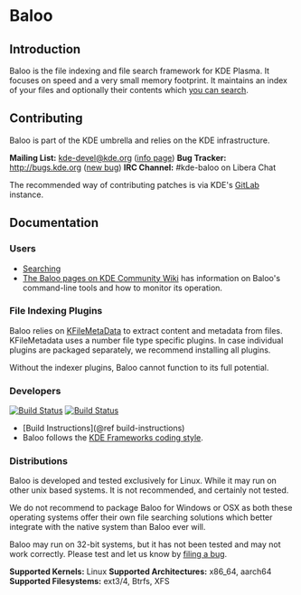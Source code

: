 # Baloo

## Introduction

Baloo is the file indexing and file search framework for KDE Plasma. It focuses 
on speed and a very small memory footprint. It maintains an index of your files 
and optionally their contents which [you can search](./docs/user/searching.md).

## Contributing

Baloo is part of the KDE umbrella and relies on the KDE infrastructure.

**Mailing List:** kde-devel@kde.org ([info page](https://mail.kde.org/mailman/listinfo/kde-devel))
**Bug Tracker:** http://bugs.kde.org  ([new bug](https://bugs.kde.org/enter_bug.cgi?product=frameworks-baloo))
**IRC Channel:** #kde-baloo on Libera Chat

The recommended way of contributing patches is via KDE's [GitLab](https://invent.kde.org/frameworks/baloo) instance.

## Documentation

### Users
* [Searching](./docs/user/searching.md)
* [The Baloo pages on KDE Community Wiki](https://community.kde.org/Baloo) has information on Baloo's command-line tools and how to monitor its operation.

### File Indexing Plugins

Baloo relies on [KFileMetaData](https://api.kde.org/frameworks/kfilemetadata/html/index.html) to extract content and
metadata from files. KFileMetadata uses a number file type specific plugins. In case individual
plugins are packaged separately, we recommend installing all plugins.

Without the indexer plugins, Baloo cannot function to its full potential.

### Developers
[![Build Status](https://build.kde.org/job/Frameworks/job/baloo/job/kf5-qt5%20SUSEQt5.15/badge/icon?subject=SUSE%20Qt5.15)](https://build.kde.org/job/Frameworks/job/baloo/job/kf5-qt5%20SUSEQt5.15/)
[![Build Status](https://build.kde.org/job/Frameworks/job/baloo/job/kf5-qt5%20FreeBSDQt5.15/badge/icon?subject=FreeBSD%20Qt5.15)](https://build.kde.org/job/Frameworks/job/baloo/job/kf5-qt5%20FreeBSDQt5.15/)
* [Build Instructions](@ref build-instructions)
* Baloo follows the [KDE Frameworks coding style](https://community.kde.org/Policies/Frameworks_Coding_Style).

### Distributions
Baloo is developed and tested exclusively for Linux. While it may run on other
unix based systems. It is not recommended, and certainly not tested.

We do not recommend to package Baloo for Windows or OSX as both these operating
systems offer their own file searching solutions which better integrate with
the native system than Baloo ever will.

Baloo may run on 32-bit systems, but it has not been tested and may not work
correctly. Please test and let us know by [filing a bug](https://bugs.kde.org/enter_bug.cgi?product=frameworks-baloo).

**Supported Kernels:** Linux
**Supported Architectures:** x86_64, aarch64
**Supported Filesystems:** ext3/4, Btrfs, XFS


